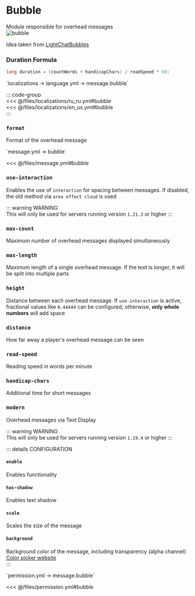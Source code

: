 # Bubble

Module responsible for overhead messages  
![bubble](/bubble.gif)

Idea taken from [LightChatBubbles](https://github.com/atesin/LightChatBubbles)

### Duration Formula

```java
long duration = (countWords + handicapChars) / readSpeed * 60;
```

[//]: # (localization)
<!--@include: @/parts/words.md#localization-->  
<!--@include: @/parts/words.md#path--> `localizations → language.yml → message.bubble`  

<!--@include: @/parts/words.md#default-->  

::: code-group  
<<< @/files/localizations/ru_ru.yml#bubble  
<<< @/files/localizations/en_us.yml#bubble  
:::

### `format`

Format of the overhead message

[//]: # (message.yml)
<!--@include: @/parts/words.md#setting-->  
<!--@include: @/parts/words.md#path--> `message.yml → bubble`  

<!--@include: @/parts/words.md#default-->  
<<< @/files/message.yml#bubble

<!--@include: @/parts/enable.md-->  

### `use-interaction`

Enables the use of `interaction` for spacing between messages. If disabled, the old method via `area effect cloud` is used

::: warning WARNING  
This will only be used for servers running version `1.21.3` or higher
:::

### `max-count`

Maximum number of overhead messages displayed simultaneously

### `max-length`

Maximum length of a single overhead message. If the text is longer, it will be split into multiple parts

### `height`

Distance between each overhead message. If `use-interaction` is active, fractional values like `0.44444` can be configured; otherwise, **only whole numbers** will add space

### `distance`

How far away a player's overhead message can be seen

### `read-speed`

Reading speed in words per minute

### `handicap-chars`

Additional time for short messages

### `modern`

Overhead messages via Text Display

::: warning WARNING  
This will only be used for servers running version `1.19.4` or higher
:::

::: details CONFIGURATION
#### `enable`

Enables functionality

#### `has-shadow`

Enables text shadow

#### `scale`

Scales the size of the message

#### `background`

Background color of the message, including transparency (alpha channel) [Color picker website](https://rgbacolorpicker.com/color-wheel-picker)  
:::

[//]: # (permission.yml)
<!--@include: @/parts/words.md#permission-->  
<!--@include: @/parts/words.md#path--> `permission.yml → message.bubble`  

<!--@include: @/parts/words.md#default-->  
<<< @/files/permission.yml#bubble

<!--@include: @/parts/permission/permissionTier3.md-->
